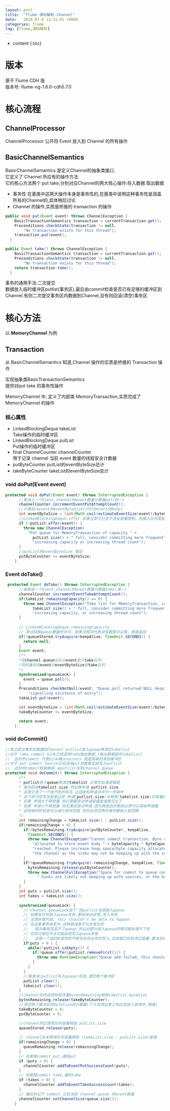 ```yaml
---
layout: post
title:  "flume-源码解析-Channel"
date:   2018-07-9 13:31:01 +0800
categories: flume
tag: [flume,源码解析]
---
```


* content
{:toc}

# 版本

基于 Flume CDH 版  
版本号: flume-ng-1.6.0-cdh5.7.0  

# 核心流程  

## ChannelProcessor  

ChannelProcessor 公开将 Event 放入到 Channel 的所有操作  

## BasicChannelSemantics  

BasicChannelSemantics 是定义Channel的抽象类接口.  
它定义了 Channel 所应有的操作方法.  
它的核心方法两个 put take,分别对应Channel的两大核心操作:存入数据 取出数据  

* 事务性
在基类中这两大操作本身是事务性的,在基类中说明这种事务性是涵盖所有的Channel的,具体稍后讨论 
* Channel 的操作,实质是桥接的 transaction 的操作  
```java
public void put(Event event) throws ChannelException {
    BasicTransactionSemantics transaction = currentTransaction.get();
    Preconditions.checkState(transaction != null,
        "No transaction exists for this thread");
    transaction.put(event);
  }

public Event take() throws ChannelException {
    BasicTransactionSemantics transaction = currentTransaction.get();
    Preconditions.checkState(transaction != null,
        "No transaction exists for this thread");
    return transaction.take();
  }
```
事务的通用手法:二次提交  
数据放入临时缓冲区putlist(事务区),最后由commit检查是否已有足够的缓冲区到Channel.有则二次提交事务区内数据到Channel,没有则回滚(清空)事务区

# 核心方法

以 **MemoryChannel** 为例  



## Transaction

从 BasicChannelSemantics 知道,Channel 操作的实质是桥接的 Transaction 操作  

实现抽象类BasicTransactionSemantics  
提供对put take 的事务性操作  

MemoryChannel 中, 定义了内部类 MemoryTransaction,实质完成了 MemoryChannel 的操作  

### 核心属性

* LinkedBlockingDeque<Event> takeList  
Take操作的临时缓冲区  
* LinkedBlockingDeque<Event> putList  
Put操作的临时缓冲区  
* final ChannelCounter channelCounter  
用于记录 channel 当前 event 数量的线程安全计数器   
* putByteCounter 
putList的eventByteSize总计  
* takeByteCounter
takeList的eventByteSize总计  


### void  doPut(Event event)  

```java
protected void doPut(Event event) throws InterruptedException {
      //每进入一个Event,channel的event数量计数器put(加一)
      channelCounter.incrementEventPutAttemptCount();
      //计算进入event的eventByteSize(只针对event的body)
      int eventByteSize = (int)Math.ceil(estimateEventSize(event)/byteCapacitySlotSize);
      //LinkedBlockingDeque.offer 如果立即可行且不违反容量限制，则插入队列尾部,成功返回true    
      if (!putList.offer(event)) {
        throw new ChannelException(
          "Put queue for MemoryTransaction of capacity " +
            putList.size() + " full, consider committing more frequently, " +
            "increasing capacity or increasing thread count");
      }
      //putList的eventByteSize 增加
      putByteCounter += eventByteSize;
    }
```

### Event doTake()  

```java
 protected Event doTake() throws InterruptedException {
      //每取走一个Event,channel的event数量计数器take(减一)
      channelCounter.incrementEventTakeAttemptCount();
      if(takeList.remainingCapacity() == 0) {
        throw new ChannelException("Take list for MemoryTransaction, capacity " +
            takeList.size() + " full, consider committing more frequently, " +
            "increasing capacity, or increasing thread count");
      }
      
      // LinkedBlockingDeque.remainingCapacity 
      // 尝试获取queue数量的许可，如果没有则代表没有数据可以取，直接返回
      if(!queueStored.tryAcquire(keepAlive, TimeUnit.SECONDS)) {
        return null;
      }
      Event event;
      /**
      *锁channel.queue出队头event放入take队列
      *同时叠加该event的eventByteSize到take队列
      */
      synchronized(queueLock) {
        event = queue.poll();
      }
      Preconditions.checkNotNull(event, "Queue.poll returned NULL despite semaphore " +
          "signalling existence of entry");
      takeList.put(event);

      int eventByteSize = (int)Math.ceil(estimateEventSize(event)/byteCapacitySlotSize);
      takeByteCounter += eventByteSize;

      return event;
    }
```

### void doCommit()  

```java
//真正提交事务区数据到Channel putlist放入queue再清空takelist
//对于 take.commit Sink已经调用take取出数据.(取出数据留存takelist)
//  此时的commit 代表Sink确认success 就是简单的清空缓冲区
//对于 put.commit Source已经调用put将数据全部写入putlist
//  此时的commit就是确保 从putlist写到channel.queue
protected void doCommit() throws InterruptedException {
      /**
      * putlist放入queue再清空takelist 正常的处理逻辑是 
      * 首先回收takelist.size 然后再申请 putlist.size 
      * 这里它用了一个技巧性的写法 让回收和申请合并为一步操作
      * 这个技巧性写法就是比较 申请(putlist.size)与释放(takelist.size)的容量查
      * 如果 申请大于释放量 则只需要尝试申请容量差值就可以了
      * 如果 申请小于释放量 则无需去尝试申请.因为释放后的剩余必然可以容纳申请量
      * 这样做的好处是可以减少锁块范围 否则必须将两步操作都纳入锁范围
      */
      int remainingChange = takeList.size() - putList.size();
      if(remainingChange < 0) {
        if(!bytesRemaining.tryAcquire(putByteCounter, keepAlive,
          TimeUnit.SECONDS)) {
          throw new ChannelException("Cannot commit transaction. Byte capacity " +
            "allocated to store event body " + byteCapacity * byteCapacitySlotSize +
            "reached. Please increase heap space/byte capacity allocated to " +
            "the channel as the sinks may not be keeping up with the sources");
        }
        if(!queueRemaining.tryAcquire(-remainingChange, keepAlive, TimeUnit.SECONDS)) {
          bytesRemaining.release(putByteCounter);
          throw new ChannelFullException("Space for commit to queue couldn't be acquired." +
              " Sinks are likely not keeping up with sources, or the buffer size is too tight");
        }
      }
      int puts = putList.size();
      int takes = takeList.size();
      
      synchronized(queueLock) {
        // channel.queueLock锁下 将putlist全部放入queue
        // 如果有任何放入queue失败,都会抛出异常,写入失败
        // 注意异常内容: this shouldn't be able to happen
        // 在这套事务体系中,这种错误是不允许发生的
        //   因为事务回滚不了queue,所以对部分进入queue的情况是处理不了的
        // 实际过程也不太可能出现写入queue异常
        //   这是一个由JDK提供的不掺杂任何业务的写入,且前面已经检测过容量,基本没有失败的可能
        if(puts > 0 ) {
          while(!putList.isEmpty()) {
            if(!queue.offer(putList.removeFirst())) {
              throw new RuntimeException("Queue add failed, this shouldn't be able to happen");
            }
          }
        }
        //事务块(putlist写入queue)完成,清空两个缓冲区
        putList.clear();
        takeList.clear();
      }
      //channel的内存控制信号量bytesRemaining释放takelist.byteSize
      bytesRemaining.release(takeByteCounter);
      //清空两个缓冲区的byteSize的计数器(个人觉得这里三句应该放入锁块中,嘻嘻)
      takeByteCounter = 0;
      putByteCounter = 0;

      //channel的已使用队列容量释放 putList.size
      queueStored.release(puts);
      
      // channel的未使用队列容量释放 (takeList.size - putList.size)差值
      if(remainingChange > 0) {
        queueRemaining.release(remainingChange);
      }
      // 如果是commit put,通知put
      if (puts > 0) {
        channelCounter.addToEventPutSuccessCount(puts);
      }
      // 如果是commit take,通知take
      if (takes > 0) {
        channelCounter.addToEventTakeSuccessCount(takes);
      }
      // 最后标记下 commit 之后当前 channel.queue 的event数量
      channelCounter.setChannelSize(queue.size());
    }
```